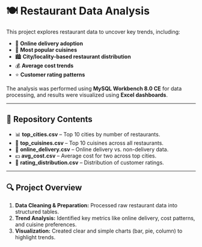 # 🍽️ Restaurant Data Analysis

This project explores restaurant data to uncover key trends, including:
- 🚚 **Online delivery adoption**
- 🍜 **Most popular cuisines**
- 🏙️ **City/locality-based restaurant distribution**
- 💰 **Average cost trends**
- ⭐ **Customer rating patterns**

The analysis was performed using **MySQL Workbench 8.0 CE** for data processing, and results were visualized using **Excel dashboards**.

---

## 📂 Repository Contents
- 📊 **top_cities.csv** – Top 10 cities by number of restaurants.
- 🍱 **top_cuisines.csv** – Top 10 cuisines across all restaurants.
- 🛒 **online_delivery.csv** – Online delivery vs. non-delivery data.
- 💵 **avg_cost.csv** – Average cost for two across top cities.
- 🌟 **rating_distribution.csv** – Distribution of customer ratings.

---

## 🔍 Project Overview
1. **Data Cleaning & Preparation:** Processed raw restaurant data into structured tables.  
2. **Trend Analysis:** Identified key metrics like online delivery, cost patterns, and cuisine preferences.  
3. **Visualization:** Created clear and simple charts (bar, pie, column) to highlight trends.  
